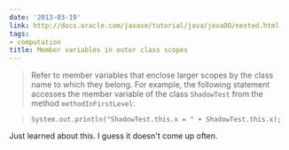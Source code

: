 ```yaml
---
date: '2013-03-19'
link: http://docs.oracle.com/javase/tutorial/java/javaOO/nested.html
tags:
- computation
title: Member variables in outer class scopes
---
```


>Refer to member variables that enclose larger scopes by the class name to which they belong. For example, the following statement accesses the member variable of the class `ShadowTest` from the method `methodInFirstLevel`:

>`System.out.println("ShadowTest.this.x = " + ShadowTest.this.x);`

Just learned about this. I guess it doesn't come up often.
